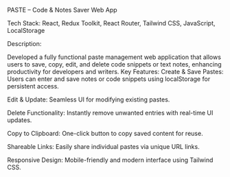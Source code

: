  PASTE – Code & Notes Saver Web App

 
 Tech Stack: React, Redux Toolkit, React Router, Tailwind CSS, JavaScript,
 LocalStorage
 
 Description:
 
 Developed a fully functional paste management web application that
 allows users to save, copy, edit, and delete code snippets or text notes,
 enhancing productivity for developers and writers.
 Key Features:
 Create & Save Pastes: Users can enter and save notes or code snippets using localStorage for persistent access.

Edit & Update: Seamless UI for modifying existing pastes.

Delete Functionality: Instantly remove unwanted entries with real-time UI updates.

Copy to Clipboard: One-click button to copy saved content for reuse.

Shareable Links: Easily share individual pastes via unique URL links.

Responsive Design: Mobile-friendly and modern interface using Tailwind CSS.

